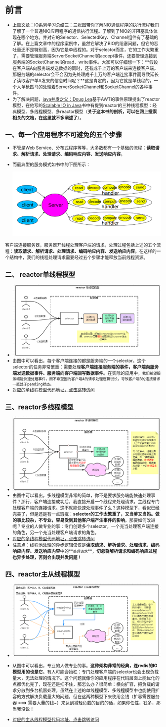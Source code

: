 # 前言

* [上篇文章：IO系列学习总结三：三张图带你了解NIO通信程序的执行流程](https://blog.csdn.net/avengerEug/article/details/114176734)我们了解了一个普通NIO应用程序的通信执行流程。了解到了NIO的非阻塞具体体现在哪个地方。并对它的Selector、SelectedKey、Channel组件有了基础的了解。在上篇文章中的程序案例中，虽然它解决了BIO的阻塞问题，但它的吞吐量还不是特别高，因为它是单线程的。对于selector而言，它的工作太繁重了，需要管理服务端ServerSocketChannel的accept事件，还要管理连接到服务端的SocketChannel的read、write事件。大家可以仔细想一下：**假设在客户端A向服务端发送数据的同时，还有成千上万的客户端来连接客户端。那服务端的selector会不会因为先处理成千上万的客户端连接事件而导致延长了读取客户单A发来的信息时间呢？**这是肯定的，因为它就是单线程的，一个人单枪匹马的处理着ServerSocketChannel和SocketChannel的各种事件。
* 为了解决问题，[java并发之父：Doug Lea](https://baike.baidu.com/item/Doug%20Lea/6319404?fr=aladdin)基于AWT的事件原理提出了reactor模型，在他写的[Scalable IO in Java](http://gee.cs.oswego.edu/dl/cpjslides/nio.pdf)书中有提到reactor的三种线程模型：经典模型、多线程模型、多reactor模型（**关于这本书的剖析，可以在网上搜索相关的文档，在这里就不多阐述了**）。

## 一、每一个应用程序不可避免的五个步骤

* 不管是Web Service、分布式程序等等，大多数都有一个基础的流程：**读取请求、解析请求、处理请求、编码响应内容、发送响应内容**。

* 而最典型的服务模式如书中的下图所示：

  ![1.png](1.png)

客户端连接服务器，服务器开线程处理客户端的请求，处理过程包括上述的五个流程：**读取请求、解析请求、处理请求、编码响应内容、发送响应内容**。在这样的一个结构中，我们的线程处理请求需要经过五个步骤才能释放当前线程资源。

## 二、 reactor单线程模型

* ![singleReactor.png](./singleReactor.png)
* 由图中可以看出，每个客户端连接的都是服务端的一个selector。这个selector的任务非常繁重：需要处理**客户端连接服务端的事件，客户端向服务端发送数据事件、服务端向客户端回写数据事件**。在实际的应用中，`我们希望服务端能快速处理事件，而不希望因为客户端A的请求处理逻辑很长，导致客户端B的连接请求一直处于pending状态。`
* [对应的单线程模型代码地址，点击跳转访问](https://github.com/AvengerEug/javase/blob/develop/src/main/java/io/nio/singlereactor/SingleReactorServer.java)

## 三、reactor多线程模型

* ![mulReactor.png](./mulReactor.png)
* 由图中可以看出，多线程模型非常的简单，你不是要求服务端能快速处理事件？那行，客户端连接成功后，我直接开启一个线程来处理请求。主线程专门处理客户端的连接请求。这不就能快速处理事件了么？这种模型下，看似已经完美了，但是还是有一点瑕疵：**selector的工作太繁重了，又当爹又当妈。做的事比较杂，不专业，容易受到其他客户端产生事件的影响**。那要如何改进呢？专业的人做专业的事：专门创建多个selector，一个充当处理客户端连接的角色，另一个充当处理客户端请求的角色。
* [对应的多线程模型代码地址，点击跳转访问](https://github.com/AvengerEug/javase/blob/develop/src/main/java/io/nio/mulreactor/MulReactorServer.java)
* 注意点：线程池处理的异步逻辑仅仅是**读取请求、解析请求、处理请求、编码响应内容、发送响应内容**中的**`处理请求`**，**切忽将解析请求和编码响应过程也异步处理，否则会出现并发问题！**

## 四、reactor主从线程模型

* ![master&slave.png](./master&slave.png)
* 从图中可以看出，专业的人做专业的事。**这种架构非常的经典，连redis的IO模型用的也是它**。有人可能会抬杠：专门处理客户端的selector也会出现负载量大，无法处理的情况下。这个问题就像你的应用程序在代码层面上能优化的点都优化完了，现在还是扛不住，那怎么办？很简单：横向扩容，把负载的请求分散到多台机器处理。虽然在上述的单线程模型、多线程模型中也能使用扩容的方式解决负载量大的问题，但在这两种模型下来使用金钱（扩容需要服务器 ===> 需要大量的钱~）来达到减轻负载的目的的话，如果你任性，钱多，那当我没说！

* [对应的主从线程模型代码地址，点击跳转访问](https://github.com/AvengerEug/javase/blob/develop/src/main/java/io/nio/masterslavereactor/MasterSlaveReactorServer.java)
